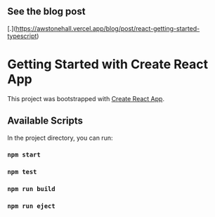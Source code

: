## See the blog post

[[](https://github.com/facebook/create-react-app).](https://awstonehall.vercel.app/blog/post/react-getting-started-typescript)

# Getting Started with Create React App

This project was bootstrapped with [Create React App](https://github.com/facebook/create-react-app).

## Available Scripts

In the project directory, you can run:

### `npm start`

### `npm test`

### `npm run build`

### `npm run eject`
